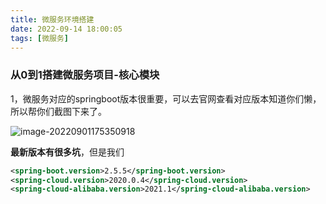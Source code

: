 ```yaml
---
title: 微服务环境搭建
date: 2022-09-14 18:00:05
tags: [微服务]
---
```

### 从0到1搭建微服务项目-核心模块

1，微服务对应的springboot版本很重要，可以去官网查看对应版本知道你们懒，所以帮你们截图下来了。

![image-20220901175350918](http://114.55.238.234:9000/images\image-20220901175350918.png)

  **最新版本有很多坑**，但是我们

```xml
<spring-boot.version>2.5.5</spring-boot.version>
<spring-cloud.version>2020.0.4</spring-cloud.version>
<spring-cloud-alibaba.version>2021.1</spring-cloud-alibaba.version>
```
